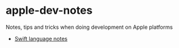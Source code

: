 # apple-dev-notes
Notes, tips and tricks when doing development on Apple platforms

*  [Swift language notes](swift.md)
